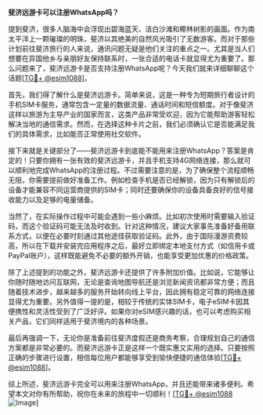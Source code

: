 **斐济远游卡可以注册WhatsApp吗？**

提到斐济，很多人脑海中会浮现出碧海蓝天、洁白沙滩和椰林树影的画面。作为南太平洋上一颗璀璨的明珠，斐济以其绝美的自然风光吸引了无数游客。而对于那些计划前往斐济旅行的人来说，通讯问题无疑是他们关注的重点之一。尤其是当人们想要在异国他乡与亲朋好友保持联系时，一张合适的电话卡就显得尤为重要了。那么问题来了，斐济远游卡是否支持注册WhatsApp呢？今天我们就来详细聊聊这个话题[[TG💪+ @esim1088](https://t.me/s/esim1088)]。

首先，我们得了解什么是斐济远游卡。简单来说，这是一种专为短期旅行者设计的手机SIM卡服务，通常包含一定量的数据流量、通话时间和短信额度。对于像斐济这样以旅游为主导产业的国家而言，这类产品非常受欢迎，因为它能帮助游客轻松解决当地的通信需求。然而，在选择这种卡片之前，我们必须确认它是否能满足我们的具体需求，比如能否正常使用社交软件。

接下来就是关键部分了——斐济远游卡到底能不能用来注册WhatsApp？答案是肯定的！只要你拥有一张有效的斐济远游卡，并且手机支持4G网络连接，那么就可以顺利地完成WhatsApp的注册过程。不过需要注意的是，为了确保整个流程顺畅无阻，你需要提前做好准备工作。例如检查手机是否已经解锁，因为只有解锁后的设备才能兼容不同运营商提供的SIM卡；同时还要确保你的设备具备良好的信号接收能力以及足够的电量储备。

当然了，在实际操作过程中可能会遇到一些小麻烦。比如初次使用时需要输入验证码，而这个验证码可能无法及时收到。针对这种情况，建议大家事先准备好备用联系方式，以便在必要时刻通过其他途径获取验证码。此外，由于国际漫游资费较高，所以在下载并安装完应用程序之后，最好立即绑定本地支付方式（如信用卡或PayPal账户），这样既能避免不必要的额外开销，也能享受更加优惠的价格政策。

除了上述提到的功能之外，斐济远游卡还提供了许多附加价值。比如说，它能够让你随时随地访问互联网，无论是查询地图导航还是浏览新闻资讯都非常方便；而且随着技术进步，越来越多的服务开始转向线上平台，因此拥有稳定可靠的网络连接显得尤为重要。另外值得一提的是，相较于传统的实体SIM卡，电子eSIM卡因其便携性和灵活性受到了广泛好评。如果你对eSIM感兴趣的话，也可以考虑购买相关产品，它们同样适用于斐济境内的各种场景。

最后再强调一下，无论你是准备前往斐济度假还是商务考察，合理规划自己的通信方案都是非常必要的。而斐济远游卡正是这样一个既实惠又实用的选择。只要按照正确的步骤进行设置，相信每位用户都能够享受到愉快便捷的通信体验[[TG💪+ @esim1088](https://t.me/s/esim1088)]。

综上所述，斐济远游卡完全可以用来注册WhatsApp，并且还能带来诸多便利。希望本文对你有所帮助，祝你在未来的旅程中一切顺利！[[TG💪+ @esim1088](https://t.me/s/esim1088) ![Image](https://i.postimg.cc/4NQfJmqS/Snipaste-2025-05-13-00-14-12.png)]